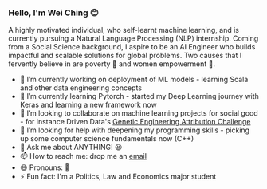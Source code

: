 ### Hello, I'm Wei Ching :blush:	

A highly motivated individual, who self-learnt machine learning, and is currently pursuing a Natural Language Processing (NLP) internship. Coming from a Social Science background, I aspire to be an AI Engineer who builds impactful and scalable solutions for global problems. Two causes that I fervently believe in are poverty :rocket: and women empowerment :woman:.

- 🔭 I’m currently working on deployment of ML models - learning Scala and other data engineering concepts
- 🌱 I’m currently learning Pytorch - started my Deep Learning journey with Keras and learning a new framework now
- 👯 I’m looking to collaborate on machine learning projects for social good - for instance Driven Data's [Genetic Engineering Attribution Challenge](https://www.drivendata.org/competitions/63/genetic-engineering-attribution/)
- 🤔 I’m looking for help with deepening my programming skills - picking up some computer science fundamentals now (C++)
- 💬 Ask me about ANYTHING! :satisfied:
- 📫 How to reach me: drop me an [email](mailto:wcong.2017@socsc.smu.edu.sg)
- 😄 Pronouns: :running:
- ⚡ Fun fact: I'm a Politics, Law and Economics major student

<!--
**agrilive/agrilive** is a ✨ _special_ ✨ repository because its `README.md` (this file) appears on your GitHub profile.

Here are some ideas to get you started:

- 🔭 I’m currently working on ...
- 🌱 I’m currently learning ...
- 👯 I’m looking to collaborate on ...
- 🤔 I’m looking for help with ...
- 💬 Ask me about ...
- 📫 How to reach me: ...
- 😄 Pronouns: ...
- ⚡ Fun fact: ...
-->
